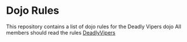 Dojo Rules
==========

This repository contains a list of dojo rules for the Deadly Vipers dojo
All members should read the rules
[DeadlyVipers](https://github.com/deadlyvipers)

